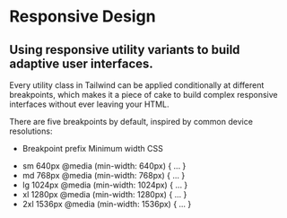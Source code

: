 # Responsive Design

## Using responsive utility variants to build adaptive user interfaces.

Every utility class in Tailwind can be applied conditionally at different breakpoints, which makes it a piece of cake to build complex responsive interfaces without ever leaving your HTML.

There are five breakpoints by default, inspired by common device resolutions:

- Breakpoint prefix Minimum width CSS

* sm 640px @media (min-width: 640px) { ... }
* md 768px @media (min-width: 768px) { ... }
* lg 1024px @media (min-width: 1024px) { ... }
* xl 1280px @media (min-width: 1280px) { ... }
* 2xl 1536px @media (min-width: 1536px) { ... }
